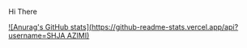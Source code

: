 Hi There 



[![Anurag's GitHub stats](https://github-readme-stats.vercel.app/api?username=SHJA AZIMI)](https://github.com/anuraghazra/github-readme-stats)
